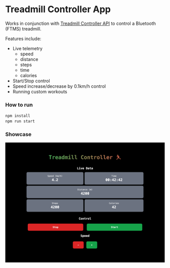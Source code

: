 # Treadmill Controller App

Works in conjunction with [Treadmill Controller API](https://github.com/OakLake/Treadmill-Controller-API) to control a Bluetooth (FTMS) treadmill.

Features include:

- Live telemetry
  - speed
  - distance
  - steps
  - time
  - calories
- Start/Stop control
- Speed increase/decrease by 0.1km/h control
- Running custom workouts

### How to run

```bash
npm install
npm run start
```

### Showcase

![image](./demo.png)
